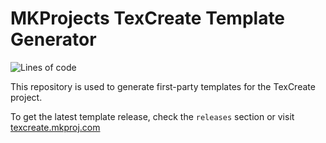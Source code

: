 # MKProjects TexCreate Template Generator

![Lines of code](https://img.shields.io/tokei/lines/github/MKProj/mkproj_texcgen)

This repository is used to generate first-party templates for the TexCreate project.

To get the latest template release, check the `releases` section or visit [texcreate.mkproj.com](https://texcreate.mkproj.com)

